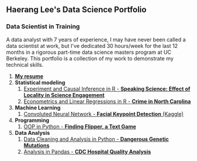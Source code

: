 ## Haerang Lee's Data Science Portfolio

### Data Scientist in Training

A data analyst with 7 years of experience, I may have never been called a data scientist at work, but I've dedicated 30 hours/week for the last 12 months in a rigorous part-time data science masters program at UC Berkeley. This portfolio is a collection of my work to demonstrate my technical skills.

1. [**My resume**](Haerang%20Lee%20Resume.pdf)
1. **Statistical modeling**
   1. [Experiment and Causal Inference in R - **Speaking Science: Effect of Locality in Science Engagement**](https://github.com/haerangl/speaking-science) 
   1. [Econometrics and Linear Regressions in R - **Crime in North Carolina**](Econometrics%20in%20R%20-%20NC%20Crime)
1. **Machine Learning**
   1. [Convoluted Neural Network - **Facial Keypoint Detection** (Kaggle)](Convoluted%20Neural%20Network%20-%20Facial%20Keypoint%20Detection%20(Kaggle))
1. **Programming** 
    1. [OOP in Python - **Finding Flipper, a Text Game**](OOP%20in%20Python%20-%20Finding%20Flipper,%20a%20Text%20Game)
1. **Data Analysis** 
   1. [Data Cleaning and Analysis in Python - **Dangerous Genetic Mutations**](Data%20Cleaning%20and%20Analysis%20in%20Python%20-%20Dangerous%20Genetic%20Mutations)
   1. [Analysis in Pandas - **CDC Hospital Quality Analysis**](Analysis%20in%20Pandas%20-%20CDC%20Hospital%20Quality%20Analysis)
